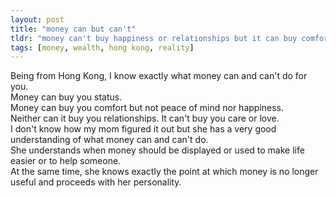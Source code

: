 ```yaml
---
layout: post
title: "money can but can't"
tldr: "money can't buy happiness or relationships but it can buy comfort and make life easier."
tags: [money, wealth, hong kong, reality]
---
```


Being from Hong Kong, I know exactly what money can and can't do for you.  
Money can buy you status.   
Money can buy you comfort but not peace of mind nor happiness.  
Neither can it buy you relationships. It can't buy you care or love.  
I don't know how my mom figured it out but she has a very good understanding of what money can and can't do.  
She understands when money should be displayed or used to make life easier or to help someone.  
At the same time, she knows exactly the point at which money is no longer useful and proceeds with her personality.


